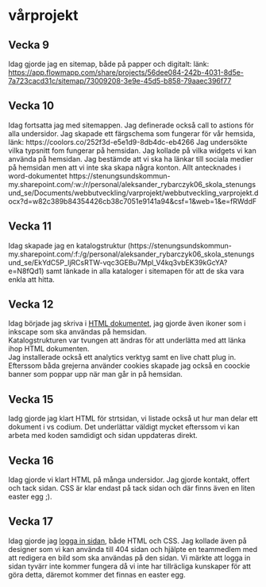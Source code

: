 # vårprojekt

<h2> Vecka 9 </h2>

Idag gjorde jag en sitemap, både på papper och digitalt: länk: https://app.flowmapp.com/share/projects/56dee084-242b-4031-8d5e-7a723cacd31c/sitemap/73009208-3e9e-45d5-b858-79aaec396f77

<h2>Vecka 10</h2>
Idag fortsatta jag med sitemappen. Jag definerade också call to astions för alla undersidor. Jag skapade ett färgschema som fungerar för vår hemsida, länk: https://coolors.co/252f3d-e5e1d9-8db4dc-eb4266
Jag undersökte vilka typsnitt fom fungerar på hemsidan. 
Jag kollade på vilka widgets vi kan använda på hemsidan. 
Jag bestämde att vi ska ha länkar till sociala medier på hemsidan men att vi inte ska skapa några konton. 
Allt antecknades i word-dokumentet  https://stenungsundskommun-my.sharepoint.com/:w:/r/personal/aleksander_rybarczyk06_skola_stenungsund_se/Documents/webbutveckling/varprojekt/webbutveckling_varprojekt.docx?d=w82c389b84354426cb38c7051e9141a94&csf=1&web=1&e=fRWddF

<h2>Vecka 11</h2>
Idag skapade jag en katalogstruktur (https://stenungsundskommun-my.sharepoint.com/:f:/g/personal/aleksander_rybarczyk06_skola_stenungsund_se/EkYdC5P_ljRCsRTW-vqc3GEBu7Mpl_V4kq3vbEK39kGcYA?e=N8fQd1) samt länkade in alla kataloger i sitemapen för att de ska vara enkla att hitta. 

<h2>Vecka 12</h2>
Idag började jag skriva i <a href="https://stenungsundskommun-my.sharepoint.com/personal/aleksander_rybarczyk06_skola_stenungsund_se/_layouts/15/onedrive.aspx?csf=1&web=1&e=Zpa0oj&cid=95ce3ee7%2D9dab%2D462a%2Dbdcf%2Dec8f466fff11&FolderCTID=0x0120007A3F9E8FC3D17A4A871E1483F6FE81C0&id=%2Fpersonal%2Faleksander%5Frybarczyk06%5Fskola%5Fstenungsund%5Fse%2FDocuments%2Fwebbutveckling%2Fvarprojekt%2FHTML%2FHomepage%2FHomepage%5Fkod&view=0" target="_blank"> HTML dokumentet</a>, jag gjorde även ikoner som i inkscape som ska användas på hemsidan. <br> Katalogstrukturen var tvungen att ändras för att underlätta med att länka ihop HTML dokumenten. <br>
Jag installerade också ett analytics verktyg samt en live chatt plug in. Efterssom båda grejerna använder cookies skapade jag också en coockie banner som poppar upp när man går in på hemsidan. 

<h2>Vecka 15</h2>
Iadg gjorde jag klart HTML för strtsidan, vi listade också ut hur man delar ett dokument i vs codium. Det underlättar väldigt mycket efterssom vi kan arbeta med koden samdidigt och sidan uppdateras direkt. 

<h2>Vecka 16</h2>
Idag gjorde vi klart HTML på många undersidor. Jag gjorde kontakt, offert och tack sidan. CSS är klar endast på tack sidan och där finns även en liten easter egg ;). 

<h2>Vecka 17</h2>
Idag gjorde jag <a href="https://stenungsundskommun-my.sharepoint.com/:f:/r/personal/aleksander_rybarczyk06_skola_stenungsund_se/Documents/webbutveckling/varprojekt/HTML/logga_in?csf=1&web=1&e=2JCcVr" target="blank"> logga in  sidan</a>, både HTML och CSS. Jag kollade även på designer som vi kan använda till 404 sidan och hjälpte en teammedlem med att redigera en bild som ska användas på den sidan. Vi märkte att logga in sidan tyvärr inte kommer fungera då vi inte har tillräcliga kunskaper för att göra detta, däremot kommer det finnas en easter egg. 
